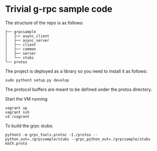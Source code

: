 # Trivial g-rpc sample code

The structure of the repo is as follows:

    ├── grpcsample
    │   ├── async_client
    │   ├── async_server
    │   ├── client
    │   ├── common
    │   ├── server
    │   └── stubs
    └── protos

The project is deployed as a library so you need to install it as follows:

    sudo python3 setup.py develop

The protocol buffers are meant to be defined under the protos directory.

Start the VM running

    vagrant up
    vagrant ssh
    cd /vagrant
    

To build the grpc stubs:

    python3 -m grpc_tools.protoc -I./protos --python_out=./grpcsample/stubs --grpc_python_out=./grpcsample/stubs math.proto
